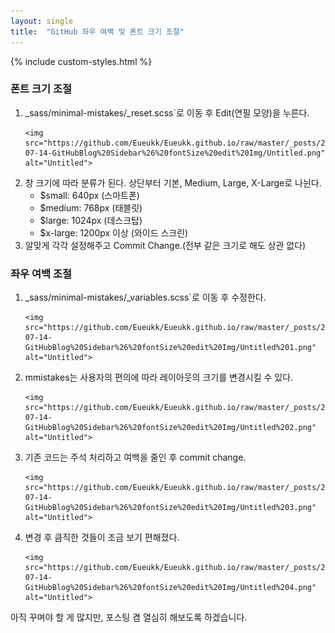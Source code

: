 ```yaml
---
layout: single
title:  "GitHub 좌우 여백 및 폰트 크기 조절"
---
```


{% include custom-styles.html %}


<h3 class="custom-heading">폰트 크기 조절</h3>
<div class="full-width-underline"></div>

<ol>
  <li>_sass/minimal-mistakes/_reset.scss`로 이동 후 Edit(연필 모양)을 누른다.

    <img src="https://github.com/Eueukk/Eueukk.github.io/raw/master/_posts/2024-07-14-GitHubBlog%20Sidebar%26%20fontSize%20edit%20Img/Untitled.png" alt="Untitled">
  </li>
  <li>창 크기에 따라 분류가 된다. 상단부터 기본, Medium, Large, X-Large로 나뉜다.
    <ul>
      <li>$small: 640px (스마트폰)</li>
      <li>$medium: 768px (태블릿)</li>
      <li>$large: 1024px (데스크탑)</li>
      <li>$x-large: 1200px 이상 (와이드 스크린)</li>
    </ul>
  </li>
  <li>알맞게 각각 설정해주고 Commit Change.(전부 같은 크기로 해도 상관 없다)</li>
</ol>

<h3 class="custom-heading">좌우 여백 조절</h3>
<div class="full-width-underline"></div>

<ol>
  <li>_sass/minimal-mistakes/_variables.scss`로 이동 후 수정한다.

    <img src="https://github.com/Eueukk/Eueukk.github.io/raw/master/_posts/2024-07-14-GitHubBlog%20Sidebar%26%20fontSize%20edit%20Img/Untitled%201.png" alt="Untitled">
  </li>
  <li>mmistakes는 사용자의 편의에 따라 레이아웃의 크기를 변경시킬 수 있다.

    <img src="https://github.com/Eueukk/Eueukk.github.io/raw/master/_posts/2024-07-14-GitHubBlog%20Sidebar%26%20fontSize%20edit%20Img/Untitled%202.png" alt="Untitled">
  </li>
  <li>기존 코드는 주석 처리하고 여백을 줄인 후 commit change.

    <img src="https://github.com/Eueukk/Eueukk.github.io/raw/master/_posts/2024-07-14-GitHubBlog%20Sidebar%26%20fontSize%20edit%20Img/Untitled%203.png" alt="Untitled">
  </li>
  <li>변경 후 큼직한 것들이 조금 보기 편해졌다.

    <img src="https://github.com/Eueukk/Eueukk.github.io/raw/master/_posts/2024-07-14-GitHubBlog%20Sidebar%26%20fontSize%20edit%20Img/Untitled%204.png" alt="Untitled">
  </li>
</ol>

아직 꾸며야 할 게 많지만, 포스팅 겸 열심히 해보도록 하겠습니다.

